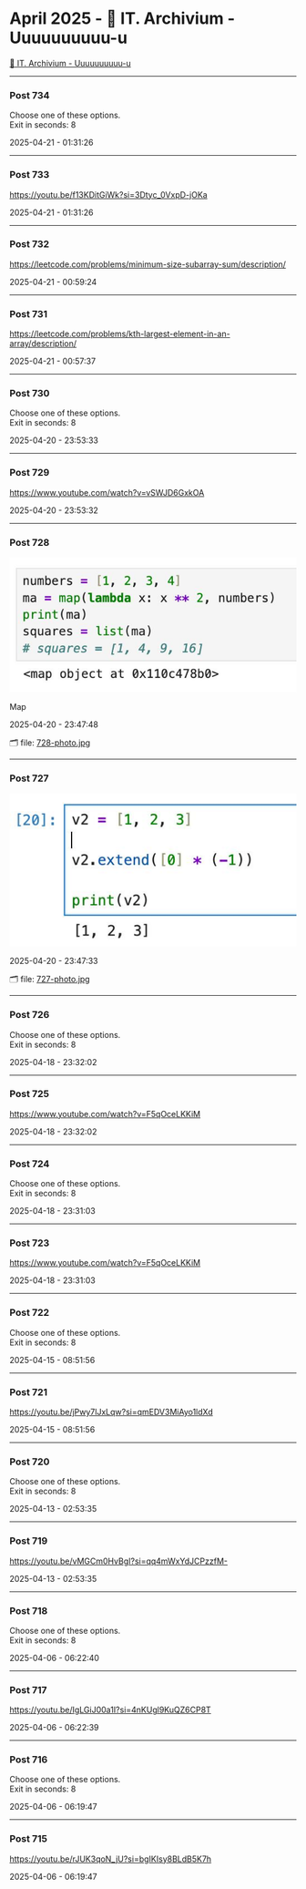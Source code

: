 # April 2025 - 🐊 IT. Archivium - Uuuuuuuuuu-u

[🐊 IT. Archivium - Uuuuuuuuuu-u](../../)



---

### Post 734




Choose one of these options. <br />Exit in seconds: 8


2025-04-21 - 01:31:26







---

### Post 733




<a href="https://youtu.be/f13KDitGiWk?si=3Dtyc_0VxpD-jOKa">https://youtu.be/f13KDitGiWk?si=3Dtyc_0VxpD-jOKa</a>


2025-04-21 - 01:31:26







---

### Post 732




<a href="https://leetcode.com/problems/minimum-size-subarray-sum/description/">https://leetcode.com/problems/minimum-size-subarray-sum/description/</a>


2025-04-21 - 00:59:24







---

### Post 731




<a href="https://leetcode.com/problems/kth-largest-element-in-an-array/description/">https://leetcode.com/problems/kth-largest-element-in-an-array/description/</a>


2025-04-21 - 00:57:37







---

### Post 730




Choose one of these options. <br />Exit in seconds: 8


2025-04-20 - 23:53:33







---

### Post 729




<a href="https://www.youtube.com/watch?v=vSWJD6GxkOA">https://www.youtube.com/watch?v=vSWJD6GxkOA</a>


2025-04-20 - 23:53:32







---

### Post 728

 
![728-photo.jpg](728-photo.jpg) 



Map


2025-04-20 - 23:47:48


🗂 file: [728-photo.jpg](728-photo.jpg) 






---

### Post 727

 
![727-photo.jpg](727-photo.jpg) 




2025-04-20 - 23:47:33


🗂 file: [727-photo.jpg](727-photo.jpg) 






---

### Post 726




Choose one of these options. <br />Exit in seconds: 8


2025-04-18 - 23:32:02







---

### Post 725




<a href="https://www.youtube.com/watch?v=F5qOceLKKiM">https://www.youtube.com/watch?v=F5qOceLKKiM</a>


2025-04-18 - 23:32:02







---

### Post 724




Choose one of these options. <br />Exit in seconds: 8


2025-04-18 - 23:31:03







---

### Post 723




<a href="https://www.youtube.com/watch?v=F5qOceLKKiM">https://www.youtube.com/watch?v=F5qOceLKKiM</a>


2025-04-18 - 23:31:03







---

### Post 722




Choose one of these options. <br />Exit in seconds: 8


2025-04-15 - 08:51:56







---

### Post 721




<a href="https://youtu.be/jPwy7lJxLqw?si=qmEDV3MiAyo1ldXd">https://youtu.be/jPwy7lJxLqw?si=qmEDV3MiAyo1ldXd</a>


2025-04-15 - 08:51:56







---

### Post 720




Choose one of these options. <br />Exit in seconds: 8


2025-04-13 - 02:53:35







---

### Post 719




<a href="https://youtu.be/vMGCm0HvBgI?si=qq4mWxYdJCPzzfM-">https://youtu.be/vMGCm0HvBgI?si=qq4mWxYdJCPzzfM-</a>


2025-04-13 - 02:53:35







---

### Post 718




Choose one of these options. <br />Exit in seconds: 8


2025-04-06 - 06:22:40







---

### Post 717




<a href="https://youtu.be/IgLGiJ00a1I?si=4nKUgl9KuQZ6CP8T">https://youtu.be/IgLGiJ00a1I?si=4nKUgl9KuQZ6CP8T</a>


2025-04-06 - 06:22:39







---

### Post 716




Choose one of these options. <br />Exit in seconds: 8


2025-04-06 - 06:19:47







---

### Post 715




<a href="https://youtu.be/rJUK3qoN_jU?si=bgIKIsy8BLdB5K7h">https://youtu.be/rJUK3qoN_jU?si=bgIKIsy8BLdB5K7h</a>


2025-04-06 - 06:19:47





